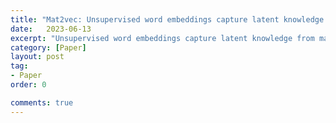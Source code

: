 ```yaml
---
title: "Mat2vec: Unsupervised word embeddings capture latent knowledge from materials science literature 정리"
date:   2023-06-13
excerpt: "Unsupervised word embeddings capture latent knowledge from materials science literature paper review"
category: [Paper]
layout: post
tag:
- Paper
order: 0

comments: true
---
```



